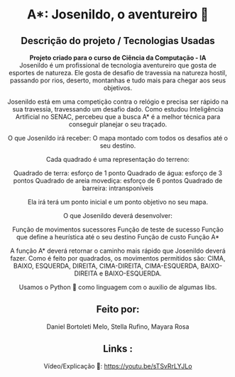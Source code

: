 <div align="center">
<h1 align="center"<strong> A*: Josenildo, o aventureiro 🧗 </strong></h1>

<h2 align="center"><strong>Descrição do projeto / Tecnologias Usadas</strong></h2>

<p><strong>Projeto criado para o curso de Ciência da Computação - IA </strong><br>
Josenildo é um profissional de tecnologia aventureiro que gosta de esportes de natureza. Ele gosta de desafio de travessia na natureza hostil, passando por rios, deserto, montanhas e tudo mais para chegar aos seus objetivos.

Josenildo está em uma competição contra o relógio e precisa ser rápido na sua travessia, travessando um desafio dado. Como estudou Inteligência Artificial no SENAC, percebeu que a busca A* é a melhor técnica para conseguir planejar o seu traçado.

O que Josenildo irá receber: O mapa montado com todos os desafios até o seu destino.

Cada quadrado é uma representação do terreno:

Quadrado de terra: esforço de  1 ponto
Quadrado de água: esforço de 3 pontos
Quadrado de areia movediça: esforço de 6 pontos
Quadrado de barreira: intransponíveis

Ela irá terá um ponto inicial e um ponto objetivo no seu mapa.

O que Josenildo deverá desenvolver:

Função de movimentos sucessores
Função de teste de sucesso
Função que define a heurística até o seu destino
Função de custo
Função A*

A função A* deverá retornar o caminho mais rápido que Josenildo deverá fazer. Como é feito por quadrados, os movimentos permitidos são: CIMA, BAIXO, ESQUERDA, DIREITA, CIMA-DIREITA, CIMA-ESQUERDA, BAIXO-DIREITA e BAIXO-ESQUERDA.
  
Usamos o Python 🐍 como linguagem com o auxilio de algumas libs.

<h2 align="center"><strong>Feito por:</strong></h2>
  Daniel Bortoleti Melo, Stella Rufino, Mayara Rosa

<h2 align="center"><strong>Links :</strong></h2>

Vídeo/Explicação 🎥: https://youtu.be/sTSvRrLYJLo

</div>
